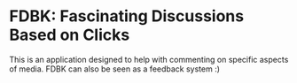 # FDBK: Fascinating Discussions Based on Clicks
This is an application designed to help with commenting on specific aspects of media. FDBK can also be seen as a feedback system :)